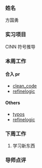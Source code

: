 ### 姓名

方国勇

### 实习项目

CINN 符号推导

### 本周工作

#### 合入 pr

- [clean_code](https://github.com/PaddlePaddle/Paddle/pull/69520)
- [refinelogic](https://github.com/PaddlePaddle/Paddle/pull/68669)

#### Others
- [typos](https://github.com/PaddlePaddle/Paddle/pull/69525)
- [refinelogic](https://github.com/PaddlePaddle/Paddle/pull/69615)

### 下周工作

1. 学习新东西

### 导师点评
